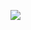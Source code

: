 ![](https://cdn.discordapp.com/attachments/1217583259911852072/1238923376941334648/Untitled326_20240511143822.png?ex=66410ccf&is=663fbb4f&hm=4fb8ba9e3ee58d4a2613c3bbfa3c66011945a33a622552ae531d471a9d725bb3&)
